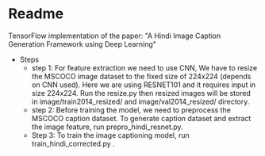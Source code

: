 # Readme 

TensorFlow implementation of the paper: "A Hindi Image Caption Generation Framework using Deep Learning"
* Steps 
	* step 1:  For feature extraction we need to use CNN, We have to resize the MSCOCO image dataset to the fixed size of 224x224 (depends on CNN used). Here we are using RESNET101 and it requires input in size 224x224. Run the resize.py then resized images will be stored in image/train2014_resized/ and image/val2014_resized/ directory.
	* step 2: Before training the model, we need to preprocess the MSCOCO caption dataset. To generate caption dataset and extract the image feature, run prepro_hindi_resnet.py.
	* Step 3: To train the image captioning model, run train_hindi_corrected.py .
	
